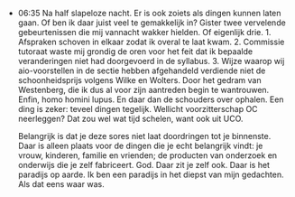 - 06:35	Na half slapeloze nacht. Er is ook zoiets als dingen kunnen laten gaan. Of ben ik daar juist veel te gemakkelijk in? Gister twee vervelende gebeurtenissen die mij vannacht wakker hielden. Of eigenlijk drie. 1. Afspraken schoven in elkaar zodat ik overal te laat kwam. 2. Commissie tutoraat waste mij grondig de oren voor het feit dat ik bepaalde veranderingen niet had doorgevoerd in de syllabus. 3. Wijze waarop wij aio-voorstellen in de sectie hebben afgehandeld verdiende niet de schoonheidsprijs volgens Wilke en Wolters. Door het gedram van Westenberg, die ik dus al voor zijn aantreden begin te wantrouwen. Enfin, homo homini lupus. En daar dan de schouders over ophalen. Een ding is zeker: teveel dingen tegelijk. Wellicht voorzitterschap OC neerleggen? Dat zou wel wat tijd schelen, want ook uit UCO. 
  
  Belangrijk is dat je deze sores niet laat doordringen tot je binnenste. Daar is alleen plaats voor de dingen die je echt belangrijk vindt: je vrouw, kinderen, familie en vrienden; de producten van onderzoek en onderwijs die je zelf fabriceert. God. Daar zit je zelf ook. Daar is het paradijs op aarde. Ik ben een paradijs in het diepst van mijn gedachten. Als dat eens waar was.